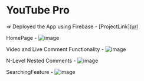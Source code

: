 # YouTube Pro
=> Deployed the App using Firebase - [ProjectLink]([url](https://pro-3003c.web.app/)

   HomePage -
   ![image](https://github.com/adityadubey01/YouTubePro/assets/86652604/71799e16-f2b2-4214-8056-322a901deea1)

   Video and Live Comment Functionality -
   ![image](https://github.com/adityadubey01/YouTubePro/assets/86652604/5d07913a-de99-48eb-bb7e-35bcc8033fdb)

   N-Level Nested Comments -
   ![image](https://github.com/adityadubey01/YouTubePro/assets/86652604/4a0bd7ff-005b-4a8f-a3d0-0176cda697e0)

   SearchingFeature - 
   ![image](https://github.com/adityadubey01/YouTubePro/assets/86652604/987a337c-f612-40fe-976d-df48d60e48a4)




  
